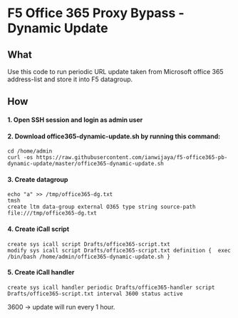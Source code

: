 # F5 Office 365 Proxy Bypass - Dynamic Update

## What
Use this code to run periodic URL update taken from Microsoft office 365 address-list and store it into F5 datagroup.

## How
#### 1. Open SSH session and login as admin user

#### 2. Download office365-dynamic-update.sh by running this command:
```
cd /home/admin
curl -os https://raw.githubusercontent.com/ianwijaya/f5-office365-pb-dynamic-update/master/office365-dynamic-update.sh
```

#### 3. Create datagroup
```
echo "a" >> /tmp/office365-dg.txt
tmsh
create ltm data-group external O365 type string source-path file:///tmp/office365-dg.txt
```

#### 4. Create iCall script
```
create sys icall script Drafts/office365-script.txt
modify sys icall script Drafts/office365-script.txt definition {  exec /bin/bash /home/admin/office365-dynamic-update.sh }
```

#### 5. Create iCall handler
```
create sys icall handler periodic Drafts/office365-handler script Drafts/office365-script.txt interval 3600 status active
```
3600 -> update will run every 1 hour.
